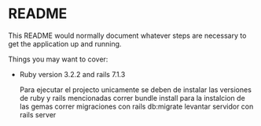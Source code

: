 # README

This README would normally document whatever steps are necessary to get the
application up and running.

Things you may want to cover:

* Ruby version 3.2.2 and rails 7.1.3
  
  Para ejecutar el projecto unicamente se deben de instalar las versiones de ruby y rails mencionadas 
  correr bundle install para la instalcion de las gemas
  correr migraciones con rails db:migrate
  levantar servidor con rails server
